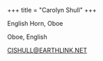 +++
title = "Carolyn Shull"
+++

English Horn, Oboe

<!--more-->

Oboe, English 

CISHULL@EARTHLINK.NET



